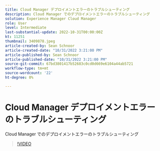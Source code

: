 ```yaml
---
title: Cloud Manager デプロイメントエラーのトラブルシューティング
description: Cloud Manager でのデプロイメントエラーのトラブルシューティング
solution: Experience Manager Cloud Manager
role: User
level: Intermediate
last-substantial-update: 2022-10-31T00:00:00Z
kt: 11251
thumbnail: 3409878.jpeg
article-created-by: Sean Schnoor
article-created-date: "10/31/2022 3:21:00 PM"
article-published-by: Sean Schnoor
article-published-date: "10/31/2022 3:21:00 PM"
source-git-commit: 67bd3801417b52683c0cd0d669e6104a44ab5721
workflow-type: tm+mt
source-wordcount: '22'
ht-degree: 0%

---
```



# Cloud Manager デプロイメントエラーのトラブルシューティング

Cloud Manager でのデプロイメントエラーのトラブルシューティング

>[!VIDEO](https://video.tv.adobe.com/v/3409878/?quality=12&learn=on)
